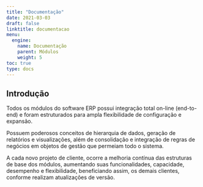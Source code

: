 ```yaml
---
title: "Documentação"
date: 2021-03-03
draft: false
linktitle: documentacao
menu:
  engine:
    name: Documentação
    parent: Módulos
    weight: 5
toc: true
type: docs
---
```


## Introdução

Todos os módulos do software ERP possui integração total on-line (end-to-end) e foram estruturados para ampla flexibilidade de configuração e expansão.

Possuem poderosos conceitos de hierarquia de dados, geração de relatórios e visualizações, além de consolidação e integração de regras de negócios em objetos de gestão que permeiam todo o sistema.

A cada novo projeto de cliente, ocorre a melhoria contínua das estruturas de base dos módulos, aumentando suas funcionalidades, capacidade, desempenho e flexibilidade, beneficiando assim, os demais clientes, conforme realizam atualizações de versão.
